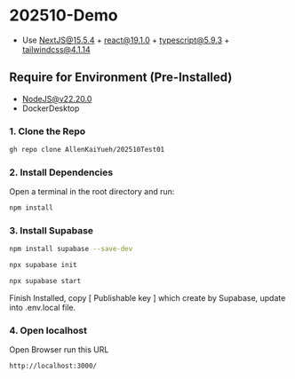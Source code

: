 # 202510-Demo
- Use NextJS@15.5.4 + react@19.1.0 + typescript@5.9.3 + tailwindcss@4.1.14

## Require for Environment (Pre-Installed)
- NodeJS@v22.20.0
- DockerDesktop

### 1. Clone the Repo

```bash
gh repo clone AllenKaiYueh/202510Test01
```

### 2. Install Dependencies

Open a terminal in the root directory and run:

```bash
npm install
```

### 3. Install Supabase
```bash
npm install supabase --save-dev
```
```bash
npx supabase init
```
```bash
npx supabase start
```
Finish Installed, copy [ Publishable key ] which create by Supabase, update into .env.local file.

### 4. Open localhost

Open Browser run this URL

```bash
http://localhost:3000/
```
